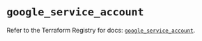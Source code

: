 # `google_service_account`

Refer to the Terraform Registry for docs: [`google_service_account`](https://registry.terraform.io/providers/hashicorp/google-beta/6.7.0/docs/resources/google_service_account).
